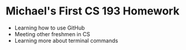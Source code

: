 # Michael's First CS 193 Homework


- Learning how to use GitHub
- Meeting other freshmen in CS
- Learning more about terminal commands
